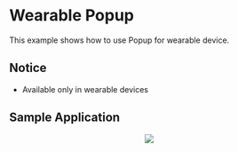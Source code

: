 # Wearable Popup
This example shows how to use Popup for wearable device.

## Notice
* Available only in wearable devices

## Sample Application
<div style="text-align:center;width:100%;"><img src="./res/preview.gif" /></div>
